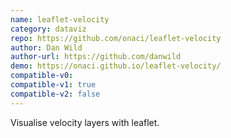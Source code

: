 ```yaml
---
name: leaflet-velocity
category: dataviz
repo: https://github.com/onaci/leaflet-velocity
author: Dan Wild
author-url: https://github.com/danwild
demo: https://onaci.github.io/leaflet-velocity/
compatible-v0:
compatible-v1: true
compatible-v2: false
---
```


Visualise velocity layers with leaflet.
